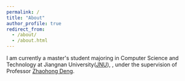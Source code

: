 ```yaml
---
permalink: /
title: "About"
author_profile: true
redirect_from: 
  - /about/
  - /about.html
---
```


I am currently a master's student majoring in Computer Science and Technology at Jiangnan University([JNU](https://www.jiangnan.edu.cn/)), , under the supervision of Professor [Zhaohong Deng](http://ai.jiangnan.edu.cn/info/1013/1548.htm).
